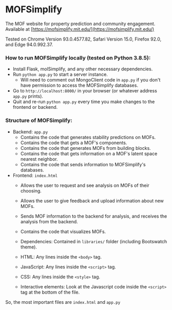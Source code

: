 # MOFSimplify 

The MOF website for property prediction and community engagement. Available at [https://mofsimplify.mit.edu/](https://mofsimplify.mit.edu/)

Tested on Chrome Version 93.0.4577.82, Safari Version 15.0, Firefox 92.0, and Edge 94.0.992.37. 

### How to run MOFSimplify locally (tested on Python 3.8.5):
- Install Flask, molSimplify, and any other necessary dependencies.
- Run `python app.py` to start a server instance.
  - Will need to comment out MongoClient code in `app.py` if you don't have permission to access the MOFSimplify databases. 
- Go to `http://localhost:8000/` in your browser (or whatever address `app.py` prints).
- Quit and re-run `python app.py` every time you make changes to the frontend or backend.

### Structure of MOFSimplify:
- Backend: `app.py`
  - Contains the code that generates stability predictions on MOFs.
  - Contains the code that gets a MOF's components.
  - Contains the code that generates MOFs from building blocks.
  - Contains the code that gets information on a MOF's latent space nearest neighbor.
  - Contains the code that sends information to MOFSimplify's databases.
- Frontend: `index.html`
  - Allows the user to request and see analysis on MOFs of their choosing.
  - Allows the user to give feedback and upload information about new MOFs.
  - Sends MOF information to the backend for analysis, and receives the analysis from the backend.
  - Contains the code that visualizes MOFs.
  
  - Dependencies: Contained in `libraries/` folder (including Bootswatch theme).
  - HTML: Any lines inside the `<body>` tag.
  - JavaScript: Any lines inside the `<script>` tag.
  - CSS: Any lines inside the `<style>` tag.
  - Interactive elements: Look at the Javascript code inside the `<script>` tag at the bottom of the file.

So, the most important files are `index.html` and `app.py`
